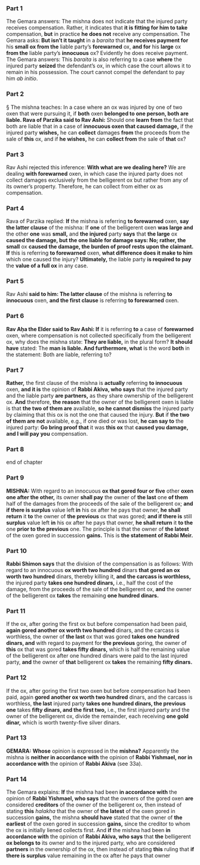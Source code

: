 ### Part 1
The Gemara answers: The mishna does not indicate that the injured party receives compensation. Rather, it indicates that <b>it is fitting for him to take</b> compensation, <b>but</b> in practice <b>he does not</b> receive any compensation. The Gemara asks: <b>But isn’t it taught</b> in a <i>baraita</i> that <b>he receives payment for</b> his <b>small ox from the</b> liable party’s <b>forewarned</b> ox, <b>and for</b> his <b>large</b> ox <b>from the</b> liable party’s <b>innocuous</b> ox? Evidently he does receive payment. The Gemara answers: This <i>baraita</i> is also referring to a case <b>where</b> the injured party <b>seized</b> the defendant’s ox, in which case the court allows it to remain in his possession. The court cannot compel the defendant to pay him <i>ab initio</i>.

### Part 2
§ The mishna teaches: In a case where an ox was injured by one of two oxen that were pursuing it, if <b>both</b> oxen <b>belonged to one person, both are liable. Rava of Parzika said to Rav Ashi:</b> Should one <b>learn from</b> the fact that both are liable that in a case of <b>innocuous oxen that caused damage,</b> if the injured party <b>wishes,</b> he can <b>collect</b> damages <b>from</b> the proceeds from the sale of <b>this</b> ox, and if <b>he wishes,</b> he can <b>collect from</b> the sale of <b>that</b> ox?

### Part 3
Rav Ashi rejected this inference: <b>With what are we dealing here?</b> We are dealing <b>with forewarned</b> oxen, in which case the injured party does not collect damages exclusively from the belligerent ox but rather from any of its owner’s property. Therefore, he can collect from either ox as compensation.

### Part 4
Rava of Parzika replied: <b>If</b> the mishna is referring <b>to forewarned</b> oxen, <b>say the latter clause</b> of the mishna: If <b>one</b> of the belligerent oxen <b>was large and</b> the other <b>one</b> was <b>small,</b> and <b>the injured</b> party <b>says</b> that <b>the large</b> ox <b>caused the damage, but the one liable for damage says: No; rather, the small</b> ox <b>caused the damage, the burden of proof rests upon the claimant. If</b> this is referring <b>to forewarned</b> oxen, <b>what difference does it make to him</b> which one caused the injury? <b>Ultimately,</b> the liable party <b>is required to pay</b> the <b>value of a full ox</b> in any case.

### Part 5
Rav Ashi <b>said to him: The latter clause</b> of the mishna is referring <b>to innocuous</b> oxen, <b>and the first clause</b> is referring <b>to forewarned</b> oxen.

### Part 6
<b>Rav Aḥa the Elder said to Rav Ashi: If</b> it is referring <b>to</b> a case of <b>forewarned</b> oxen, where compensation is not collected specifically from the belligerent ox, why does the mishna state: <b>They are liable,</b> in the plural form? <b>It should have</b> stated: The <b>man is liable. And furthermore, what</b> is the word <b>both</b> in the statement: Both are liable, referring to?

### Part 7
<b>Rather,</b> the first clause of the mishna is <b>actually</b> referring <b>to innocuous</b> oxen, <b>and it is</b> the opinion of <b>Rabbi Akiva, who says</b> that the injured party and the liable party <b>are partners,</b> as they share ownership of the belligerent ox. <b>And</b> therefore, <b>the reason</b> that the owner of the belligerent oxen is liable is that <b>the two of them are</b> available, <b>so he cannot dismiss</b> the injured party by claiming that this ox is not the one that caused the injury. <b>But</b> if <b>the two of them are not</b> available, e.g., if one died or was lost, <b>he can say to</b> the injured party: <b>Go bring proof that</b> it was <b>this ox</b> that <b>caused you damage, and I will pay you</b> compensation.

### Part 8
end of chapter

### Part 9
<strong>MISHNA:</strong> With regard to an innocuous <b>ox that gored four or five</b> other <b>oxen one after the other,</b> its owner <b>shall pay</b> the owner of <b>the last</b> one <b>of them</b> half of the damages from the proceeds of the sale of the belligerent ox; <b>and if there is surplus</b> value left <b>in</b> his ox after he pays that owner, <b>he shall return</b> it <b>to</b> the owner of <b>the previous</b> ox that was gored; <b>and if there is</b> still <b>surplus</b> value left <b>in</b> his ox after he pays that owner, <b>he shall return</b> it <b>to the</b> one <b>prior to the previous</b> one. The principle is that the owner of <b>the latest</b> of the oxen gored in succession <b>gains.</b> This is <b>the statement of Rabbi Meir.</b>

### Part 10
<b>Rabbi Shimon says</b> that the division of the compensation is as follows: With regard to an innocuous <b>ox worth two hundred</b> dinars <b>that gored an ox worth two hundred</b> dinars, thereby killing it, <b>and the carcass is worthless,</b> the injured party <b>takes one hundred dinars,</b> i.e., half the cost of the damage, from the proceeds of the sale of the belligerent ox, <b>and</b> the owner of the belligerent ox <b>takes</b> the remaining <b>one hundred dinars.</b>

### Part 11
If the ox, after goring the first ox but before compensation had been paid, <b>again gored another ox worth two hundred</b> dinars, and the carcass is worthless, the owner of <b>the last</b> ox that was gored <b>takes one hundred dinars, and</b> with regard to payment for <b>the previous</b> goring, the owner of <b>this</b> ox that was gored <b>takes fifty dinars,</b> which is half the remaining value of the belligerent ox after one hundred dinars were paid to the last injured party, <b>and</b> the owner of <b>that</b> belligerent ox <b>takes</b> the remaining <b>fifty dinars.</b>

### Part 12
If the ox, after goring the first two oxen but before compensation had been paid, again <b>gored another ox worth two hundred</b> dinars, and the carcass is worthless, <b>the last</b> injured party <b>takes one hundred dinars, the previous one</b> takes <b>fifty dinars, and the first two,</b> i.e., the first injured party and the owner of the belligerent ox, divide the remainder, each receiving <b>one gold dinar,</b> which is worth twenty-five silver dinars.

### Part 13
<strong>GEMARA:</strong> <b>Whose</b> opinion is expressed in the <b>mishna?</b> Apparently the mishna is <b>neither in accordance with</b> the opinion of <b>Rabbi Yishmael, nor in accordance with</b> the opinion of <b>Rabbi Akiva</b> (see 33a).

### Part 14
The Gemara explains: <b>If</b> the mishna had been <b>in accordance with</b> the opinion of <b>Rabbi Yishmael, who says</b> that the owners of the gored oxen <b>are</b> considered <b>creditors</b> of the owner of the belligerent ox, then instead of stating <b>this</b> <i>halakha</i> that the owner of <b>the latest</b> of the oxen gored in succession <b>gains,</b> the mishna <b>should have</b> stated that the owner of <b>the earliest</b> of the oxen gored in succession <b>gains,</b> since the creditor to whom the ox is initially liened collects first. And <b>if</b> the mishna had been <b>in accordance with</b> the opinion of <b>Rabbi Akiva, who says</b> that <b>the</b> belligerent <b>ox belongs to</b> its owner and to the injured party, who are considered <b>partners</b> in the ownership of the ox, then instead of stating <b>this</b> ruling that <b>if there is surplus</b> value remaining in the ox after he pays that owner